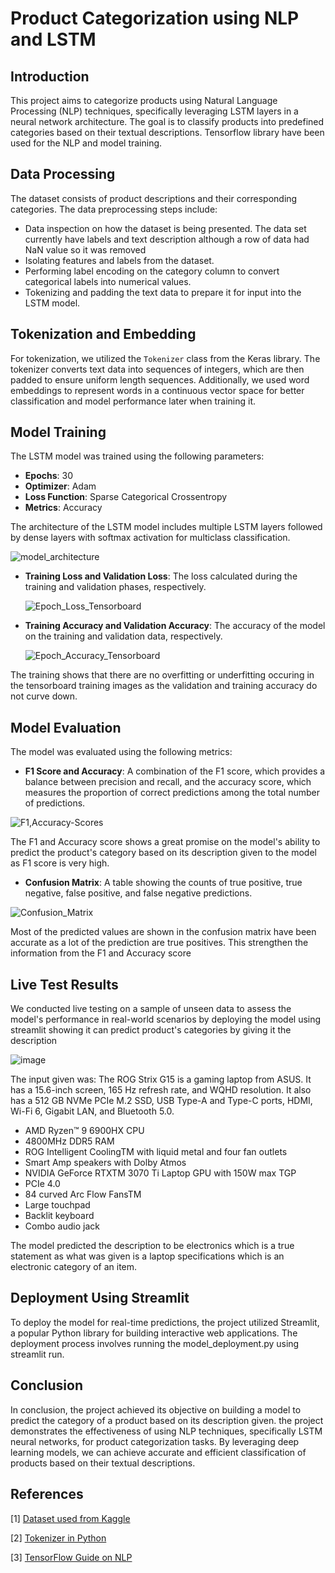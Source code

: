 # Product Categorization using NLP and LSTM

## Introduction

This project aims to categorize products using Natural Language Processing (NLP) techniques, specifically leveraging LSTM layers in a neural network architecture. The goal is to classify products into predefined categories based on their textual descriptions. Tensorflow library have been used for the NLP and model training.

## Data Processing

The dataset consists of product descriptions and their corresponding categories. The data preprocessing steps include:

- Data inspection on how the dataset is being presented. The data set currently have labels and text description although a row of data had NaN value so it was removed
- Isolating features and labels from the dataset.
- Performing label encoding on the category column to convert categorical labels into numerical values.
- Tokenizing and padding the text data to prepare it for input into the LSTM model.

## Tokenization and Embedding

For tokenization, we utilized the `Tokenizer` class from the Keras library. The tokenizer converts text data into sequences of integers, which are then padded to ensure uniform length sequences. Additionally, we used word embeddings to represent words in a continuous vector space for better classification and model performance later when training it.

## Model Training

The LSTM model was trained using the following parameters:

- **Epochs**: 30
- **Optimizer**: Adam
- **Loss Function**: Sparse Categorical Crossentropy
- **Metrics**: Accuracy

The architecture of the LSTM model includes multiple LSTM layers followed by dense layers with softmax activation for multiclass classification.

![model_architecture](https://github.com/FlameCerberus/Products-Categorization-using-LSTM/assets/96816249/eea7c949-6df3-4a4f-87ea-52c38da01ec9)

- **Training Loss and Validation Loss**: The loss calculated during the training and validation phases, respectively.
  
  ![Epoch_Loss_Tensorboard](https://github.com/FlameCerberus/Products-Categorization-using-LSTM/assets/96816249/76ed3f31-abbb-439b-9394-6025364644c7)

- **Training Accuracy and Validation Accuracy**: The accuracy of the model on the training and validation data, respectively.
  
  ![Epoch_Accuracy_Tensorboard](https://github.com/FlameCerberus/Products-Categorization-using-LSTM/assets/96816249/aba62e62-abb7-4942-a935-965ad9355c4c)

The training shows that there are no overfitting or underfitting occuring in the tensorboard training images as the validation and training accuracy do not curve down.

## Model Evaluation

The model was evaluated using the following metrics:

- **F1 Score and Accuracy**: A combination of the F1 score, which provides a balance between precision and recall, and the accuracy score, which measures the proportion of correct predictions among the total number of predictions.

![F1,Accuracy-Scores](https://github.com/FlameCerberus/Products-Categorization-using-LSTM/assets/96816249/b0fcf19b-21cf-4232-bf41-9808a18aa5bb)

The F1 and Accuracy score shows a great promise on the model's ability to predict the product's category based on its description given to the model as F1 score is very high.

- **Confusion Matrix**: A table showing the counts of true positive, true negative, false positive, and false negative predictions.

![Confusion_Matrix](https://github.com/FlameCerberus/Products-Categorization-using-LSTM/assets/96816249/77477ee9-62a0-47f7-b8eb-07333c8b97ae)

Most of the predicted values are shown in the confusion matrix have been accurate as a lot of the prediction are true positives. This strengthen the information from the F1 and Accuracy score

## Live Test Results

We conducted live testing on a sample of unseen data to assess the model's performance in real-world scenarios by deploying the model using streamlit showing it can predict product's categories by giving it the description

![image](https://github.com/FlameCerberus/Products-Categorization-using-LSTM/assets/96816249/faa98658-088a-4d2f-b60d-4ae57c136148)

The input given was:
The ROG Strix G15 is a gaming laptop from ASUS. It has a 15.6-inch screen, 165 Hz refresh rate, and WQHD resolution. It also has a 512 GB NVMe PCIe M.2 SSD, USB Type-A and Type-C ports, HDMI, Wi-Fi 6, Gigabit LAN, and Bluetooth 5.0.
- AMD Ryzen™ 9 6900HX CPU
- 4800MHz DDR5 RAM
- ROG Intelligent CoolingTM with liquid metal and four fan outlets
- Smart Amp speakers with Dolby Atmos
- NVIDIA GeForce RTXTM 3070 Ti Laptop GPU with 150W max TGP
- PCIe 4.0
- 84 curved Arc Flow FansTM
- Large touchpad
- Backlit keyboard
- Combo audio jack


The model predicted the description to be electronics which is a true statement as what was given is a laptop specifications which is an electronic category of an item.


## Deployment Using Streamlit

To deploy the model for real-time predictions, the project utilized Streamlit, a popular Python library for building interactive web applications. The deployment process involves running the model_deployment.py using streamlit run.

## Conclusion

In conclusion, the project achieved its objective on building a model to predict the category of a product based on its description given. the project demonstrates the effectiveness of using NLP techniques, specifically LSTM neural networks, for product categorization tasks. By leveraging deep learning models, we can achieve accurate and efficient classification of products based on their textual descriptions.

## References

[1] [Dataset used from Kaggle](https://www.kaggle.com/datasets/saurabhshahane/ecommerce-text-classification)

[2] [Tokenizer in Python](https://www.analyticsvidhya.com/blog/2020/05/what-is-tokenization-nlp/)

[3] [TensorFlow Guide on NLP](https://www.tensorflow.org/tutorials/text)
